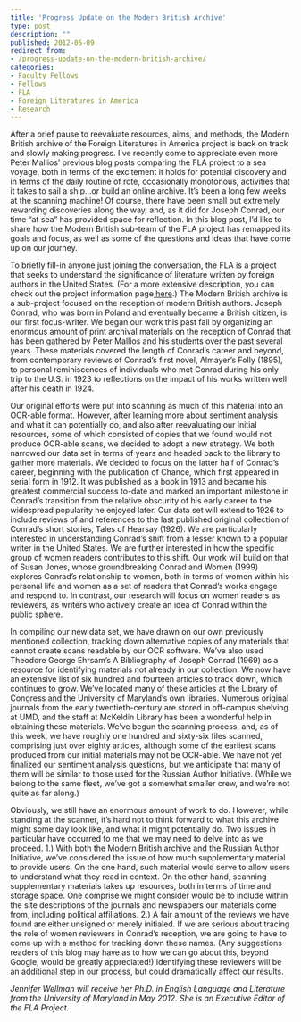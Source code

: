 ```yaml
---
title: 'Progress Update on the Modern British Archive'
type: post
description: ""
published: 2012-05-09
redirect_from: 
- /progress-update-on-the-modern-british-archive/
categories:
- Faculty Fellows
- Fellows
- FLA
- Foreign Literatures in America
- Research
---
```

After a brief pause to reevaluate resources, aims, and methods, the Modern British archive of the Foreign Literatures in America project is back on track and slowly making progress. I’ve recently come to appreciate even more Peter Mallios’ previous blog posts comparing the FLA project to a sea voyage, both in terms of the excitement it holds for potential discovery and in terms of the daily routine of rote, occasionally monotonous, activities that it takes to sail a ship…or build an online archive. It’s been a long few weeks at the scanning machine! Of course, there have been small but extremely rewarding discoveries along the way, and, as it did for Joseph Conrad, our time “at sea” has provided space for reflection. In this blog post, I’d like to share how the Modern British sub-team of the FLA project has remapped its goals and focus, as well as some of the questions and ideas that have come up on our journey.

To briefly fill-in anyone just joining the conversation, the FLA is a project that seeks to understand the significance of literature written by foreign authors in the United States. (For a more extensive description, you can check out the project information page[ here](http://mith.umd.edu/research/fla).) The Modern British archive is a sub-project focused on the reception of modern British authors. Joseph Conrad, who was born in Poland and eventually became a British citizen, is our first focus-writer. We began our work this past fall by organizing an enormous amount of print archival materials on the reception of Conrad that has been gathered by Peter Mallios and his students over the past several years. These materials covered the length of Conrad’s career and beyond, from contemporary reviews of Conrad’s first novel, Almayer’s Folly (1895), to personal reminiscences of individuals who met Conrad during his only trip to the U.S. in 1923 to reflections on the impact of his works written well after his death in 1924.

Our original efforts were put into scanning as much of this material into an OCR-able format. However, after learning more about sentiment analysis and what it can potentially do, and also after reevaluating our initial resources, some of which consisted of copies that we found would not produce OCR-able scans, we decided to adopt a new strategy. We both narrowed our data set in terms of years and headed back to the library to gather more materials. We decided to focus on the latter half of Conrad’s career, beginning with the publication of Chance, which first appeared in serial form in 1912. It was published as a book in 1913 and became his greatest commercial success to-date and marked an important milestone in Conrad’s transition from the relative obscurity of his early career to the widespread popularity he enjoyed later. Our data set will extend to 1926 to include reviews of and references to the last published original collection of Conrad’s short stories, Tales of Hearsay (1926). We are particularly interested in understanding Conrad’s shift from a lesser known to a popular writer in the United States. We are further interested in how the specific group of women readers contributes to this shift. Our work will build on that of Susan Jones, whose groundbreaking Conrad and Women (1999) explores Conrad’s relationship to women, both in terms of women within his personal life and women as a set of readers that Conrad’s works engage and respond to. In contrast, our research will focus on women readers as reviewers, as writers who actively create an idea of Conrad within the public sphere.

In compiling our new data set, we have drawn on our own previously mentioned collection, tracking down alternative copies of any materials that cannot create scans readable by our OCR software. We’ve also used Theodore George Ehrsam’s A Bibliography of Joseph Conrad (1969) as a resource for identifying materials not already in our collection. We now have an extensive list of six hundred and fourteen articles to track down, which continues to grow. We’ve located many of these articles at the Library of Congress and the University of Maryland’s own libraries. Numerous original journals from the early twentieth-century are stored in off-campus shelving at UMD, and the staff at McKeldin Library has been a wonderful help in obtaining these materials. We’ve begun the scanning process, and, as of this week, we have roughly one hundred and sixty-six files scanned, comprising just over eighty articles, although some of the earliest scans produced from our initial materials may not be OCR-able. We have not yet finalized our sentiment analysis questions, but we anticipate that many of them will be similar to those used for the Russian Author Initiative. (While we belong to the same fleet, we’ve got a somewhat smaller crew, and we’re not quite as far along.)

Obviously, we still have an enormous amount of work to do. However, while standing at the scanner, it’s hard not to think forward to what this archive might some day look like, and what it might potentially do. Two issues in particular have occurred to me that we may need to delve into as we proceed. 1.) With both the Modern British archive and the Russian Author Initiative, we’ve considered the issue of how much supplementary material to provide users. On the one hand, such material would serve to allow users to understand what they read in context. On the other hand, scanning supplementary materials takes up resources, both in terms of time and storage space. One comprise we might consider would be to include within the site descriptions of the journals and newspapers our materials come from, including political affiliations. 2.) A fair amount of the reviews we have found are either unsigned or merely initialed. If we are serious about tracing the role of women reviewers in Conrad’s reception, we are going to have to come up with a method for tracking down these names. (Any suggestions readers of this blog may have as to how we can go about this, beyond Google, would be greatly appreciated!) Identifying these reviewers will be an additional step in our process, but could dramatically affect our results.

_Jennifer Wellman will receive her Ph.D. in English Language and Literature from the University of Maryland in May 2012. She is an Executive Editor of the FLA Project._
